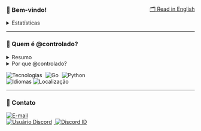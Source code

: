 <p style="text-align: right; margin-bottom: -45px">
  <a href="./README.md">🗂️ Read in English</a>
</p>

<h3>🐳 Bem-vindo!</h3>

<details>
  <summary>Estatísticas</summary>
  <br>
  <p>
    <a href="https://github.com/denvercoder1/github-readme-streak-stats">
      <img src="./assets/wakatime.svg" alt="Sequência GitHub" style="margin-right: 5px;">
    </a>
    <br>
    <a href="https://github.com/anuraghazra/github-readme-stats">
      <img src="./assets/stats.svg" alt="Estatísticas GitHub" style="margin-right: 5px;">
    </a>
    <br>
    <a href="https://github.com/anuraghazra/github-readme-stats">
      <img src="./assets/top-langs.svg" alt="Linguagens mais usadas">
    </a>
  </p>
</details>

---

<h3>🔬 Quem é @controlado?</h3>

<details>
  <summary>Resumo</summary>
  <div>
    <p>
      Trabalho e vivo de programação back-end há 5 anos.
    </p>
    <p>
      Comecei a trabalhar com isso devido a uma dificuldade na loja que eu tinha na época.
      <br>Como vender para meus clientes enquanto estou dormindo?
    </p>
    <p>
      Era uma loja pequena e me dava um lucro irrelevante, mas ficava triste quando acordava com mensagens de clientes, que queriam comprar e eu estava dormindo.
      A solução era pagar R$ 1.000,00 por um sistema de terceiro. Definitivamente eu não tinha esse dinheiro.
      Foi aí que comecei a aprender JavaScript, mas eu não tinha tesão naquilo de verdade, sabe?
    </p>
    <p>
      Fui pro Python e eu gostava bastante de estudar aquela linguagem.
    </p>
    <p>
       Então, <a href="https://github.com/iIlusion">um grande amigo</a> e na época, cliente, começou a criar uma lojinha pra ele também.
       Nisso, ele me ajudava a programar, ensinava o que sabia e eu consegui melhorar muito minha lojinha.
    </p>
    <p>
      Depois de meses estudando Python, eu percebi que eu gostava muito mais de programar do que ter aquela lojinha, apesar de ter conhecido muitas pessoas incríveis naquela época.
      Então, invés de manter essa lojinha, eu comecei a vender meus sistemas para outros vendedores, que antes, eram meus concorrentes.
      Ganhei dinheiro com isso. Consegui ajudar minha família. Depois disso, trabalhei por anos, como líder do setor de programação, em uma empresa gigantesca de milhas aéreas.
    </p>
     <p>
      Hoje, gosto muito de programar em Go, Python, JavaScript, TypeScript e outras.
    </p>
  </div>
</details>

<details style="margin-bottom: 10px;">
  <summary>Por que @controlado?</summary>
  <div style="margin-bottom: -2px; text-align: left;">
    <p>
      Não há história por trás desse nome de usuário.<br>
      É só uma palavra, uma palavra visualmente bonita.
    </p>
  </div>
</details>

<p>
  <img src="https://img.shields.io/static/v1?logo=gnometerminal&logoColor=white&label=&labelColor=4f94ef&message=Tecnologias&color=white&style=flat" alt="Tecnologias" style="margin-right: 5px;">
  <img src="https://img.shields.io/static/v1?logo=Go&logoColor=white&label=&labelColor=4f94ef&message=Go&color=white&style=flat" alt="Go" style="margin-right: 5px;">
  <img src="https://img.shields.io/static/v1?logo=Python&logoColor=white&label=&labelColor=4f94ef&message=Python&color=white&style=flat" alt="Python">
  <br>
  <img src="https://img.shields.io/static/v1?logo=Google%20Translate&logoColor=white&label=Idiomas&labelColor=4f94ef&message=PT-BR%20%20EN&color=white&style=flat" alt="Idiomas">
  <img src="https://img.shields.io/static/v1?logo=Google%20Maps&logoColor=white&label=Local&labelColor=4f94ef&message=Brazil&color=white&style=flat" alt="Localização" style="margin-right: 5px;">
</p>

---

<h3>📡 Contato</h3>

<p>
  <a href="mailto:yangabrielogy@gmail.com">
    <img src="https://img.shields.io/static/v1?logo=mailboxdotorg&logoColor=white&label=E-mail&labelColor=4f94ef&message=yangabrielogy@gmail.com&color=white&style=flat" alt="E-mail">
  </a>
  <br>
  <a href="https://discord.com/users/854886148455399436">
    <img src="https://img.shields.io/static/v1?logo=Discord&logoColor=white&label=User&labelColor=4f94ef&message=@feminismo&color=white&style=flat" alt="Usuário Discord" style="margin-right: 5px;">
  </a>
  <a href="https://discord.com/users/854886148455399436">
    <img src="https://img.shields.io/static/v1?logo=&logoColor=white&label=ID&labelColor=4f94ef&message=854886148455399436&color=white&style=flat" alt="Discord ID">
  </a>
</p>